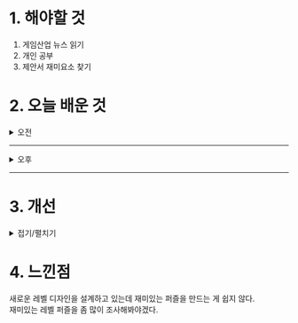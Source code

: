 
# 1. 해야할 것

1. 게임산업 뉴스 읽기 
2. 개인 공부  
3. 제안서 재미요소 찾기



# 2. 오늘 배운 것

<details>
<summary>오전</summary>

## 오늘의 뉴스
### 요약
■ 볼텍스게이밍, 버추얼 플랫폼 기업 ‘오버더핸드’와 파트너십 체결
'볼텍스게이밍(Vortex Gaming)'은 원스톱 버튜버(Vtuber) 토탈 플랫폼 '마스코즈'를 서비스하는 '오버더핸드(Overthehand)'와 파트너십을 체결했다고 18일 밝혔습니다. 볼텍스게이밍 이훈재 대표는 "크리에이터의 버추얼 시장 진출을 돕는 오버더핸드와 파트너십을 맺게 되어 기쁘게 생각한다"면서 "볼텍스게이밍에서 준비 중인 크리에이터 프로그램과 오버더핸드의 마스코즈 서비스가 시너지를 빚어 많은 콘텐츠 크리에이터에게 도움이 될 것으로 기대한다"고 밝혔습니다.

■ 레노버, 테크월드 2024에서 새로운 하이브리드 AI 포트폴리오 발표
레노버가 미국 워싱턴주 벨뷰(Bellevue)에서 열린 자사 연례 글로벌 행사 '테크월드(Tech World)'에서 "모두를 위한 더 스마트한 AI(Smarter AI for All)" 비전의 다음 단계를 공개했습니다. 행사에서 발표한 신기술에는 ▲기업을 위한 '하이브리드 AI 어드밴티지(Hybrid AI Advantage)' ▲AI 노트북 '씽크패드 X1 투인원 10세대 아우라 에디션(ThinkPad X1 2-in-1 Gen 10 Aura Edition)' ▲로컬 AI 에이전트 '레노버 AI 나우(AI Now)' ▲소프트웨어 플랫폼 '레노버 러닝 존(Learning Zone)' ▲지속 가능한 AI를 위한 차세대 서버용 액체 냉각 기술 '레노버 넵튠(Neptune)' ▲소셜 임팩트에 AI를 활용하는 개념 증명(PoC) 등이 포함됐습니다.

■ TFH, 'a new world' 행사 통해 리브랜딩 및 확장 계획 발표
월드코인 프로젝트를 위한 툴을 개발하는 기술 기업 '툴스 포 휴머니티(Tools for Humanity, 이하 TFH)'는 17일(목, 현지시각) 월드코인 프로젝트의 전 세계 첫 공식 행사 'a new world'를 개최했습니다. 인간의 활동을 중심으로 AI와 기술의 발전을 이끌며 모든 이들에게 더 나은 접근성을 제공하는 것을 목표로 하는 TFH는 이번 행사에서 △새로운 오브 △World ID 3.0 △월드 앱 3.0 △월드 체인 메인넷 출시 △월드코인의 리브랜딩에 대해 발표했습 니다.

■ 사용자 간 이전 가능, 갈라 '파운더스 노드' 토큰화
블록체인 엔터테인먼트 기업 갈라(Gala)가 자체 블록체인 네트워크 갈라체인의 '파운더스 노드(Founder's Node)'를 토큰화 한다고 18일 밝혔습니다. 다만 파운더스 노드는 개인 갈라 계정에 연결된 것으로 이제까지는 생태계 내 다른 유저에게 이전이 불가능했지만, 토큰화 제안과 노드 운영자의 투표를 거쳐 토큰화가 이뤄지게 됐습니다.

■ 쉽게 버튜버 캐릭터 제작, '메타 소울메이트' 30일 얼리 액세스
원유니버스가 자체 개발 중인 '메타 소울메이트(Meta Soulmate, MSM)'의 티저 이미지를 공개하고 이달 30일 스팀 얼리억세스를 출시한다고 18일 밝혔습니다. 진재혁 원유니버스 메타 소울메이트 총괄 개발 프로듀서(PD)는 " 코로나19 이후 비대면 환경의 활성화로 버추얼 트렌드의 수요가 급증하고 있다"며 "버추얼 캐릭터를 활용한 개인방송뿐 아니라, 공공기관이나 대기업 등에서도 이를 활용한 다양한 사업적 시도가 증가하는 추세"라고 말했습 니다.

■ 라이프 시뮬레이션 ‘캄퍼스’, 태국 게임쇼 찾는다 
리얼타임 콘텐츠 솔루션 기업 자이언트스텝이 '태국 게임쇼 2024(Thailand Game Show 2024)'에 라이프 시뮬레이션 게임 '캄퍼스(Kampers)'를 출품한다고 18일 밝혔습니다. 이번 '태국 게임쇼 2024'에서 자이언트스텝은 B2B  대상으로 진행했던 '차이나조이', '게임스컴' 게임 전시회와 달리 개인 유저를 대상으로 '캄퍼스' 마케팅을 진행할 방침입니다.

■ 더 아름다운 바다로, 크래프톤 ‘서브노티카2’ 공개 
크래프톤의 크리에이티브 스튜디오 언노운 월즈(Unknown Worlds)가 마이크로소프트의 신작 공개 행사 '엑스박스 파트너 프리뷰(Xbox Partner Preview)'를 통해 '서브노티카(Subnautica) 2'의 첫 티저 트레일러를 공개했습니 다. 서브노티카 2는 기이한 해저 생명체와 다채로운 생태계, 숨겨진 비밀이 가득한 외계의 바닷속 세계를 탐험하는 내용을 그린 생존 어드벤처 게임입니다.

■ 몬헌 와일즈 피한다, ‘용과 같이8 외전’ 출시일 앞당겨 
'용과 같이8 외전 파이러츠 인 하와이'의 출시일이 2월 21일로 일주일 앞당겨집니다. 용과 같이 스튜디오는 18일 용과 같이8 외전의 세컨드 트레일러를 공개했습니다.

■ [게임국감] 게임물관리위원회, 국내 게임사 5곳 확률조작 의혹 조사
국회 문화체육관광위원회가 17일 게임 등 콘텐츠 관련 기관을 대상으로 국정감사를 진행했습니다. 서태건 위원장은 국회에 서면으로 "게임물관리위원회가 불법 게임물과 사행성 게임물로부터 게임 이용자를 보호하고 건강한 게임 생태계를 선도하는 게임물 '사후관리 중심기관'으로 거듭날 수 있도록 노력하겠다"라고 밝혔습니다.

■ 크래프톤, ‘한국IR대상’ 우수기업 선정... 상장 3년 만
크래프톤이 17일 서울 여의도 한국거래소에서 열린 '2024 한국IR대상 시상식'에서 유가증권시장 기업 부문 우수기업으로 선정됐다고 밝혔습니다. 한국IR대상은 한국IR협의회가 주관하는 시상식으로, 기관 투자자의 추천과 평가를 거쳐 매년 상장기업 중 IR 활동이 뛰어난 우수기업을 선정해 시상합니다.

■ 원스 휴먼, 더 더 혹독한 겨울이 온다
넷이즈게임즈의 오픈 월드 생존게임 '원스 휴먼(Once Human)'이 험난한 설원 배경, 새로운 맵을 기반으로 한 신규 시나리오 '혹독한 겨울' 업데이트를 적용했습니다. '혹독한 겨울' 시나리오는, 17일 진행된 원스휴먼 1.3 버전 업데이트와 함께 시작됐으며, 날코트섬 북쪽 끝자락, 강력한 추위의 극한 환경에서 생존해야 하는 콘텐츠를 담고 있습니다.

■ 마비노기, 11월 '장송의 프리렌'과 함께 모험 떠난다
넥슨은 17일 인기 온라인 게임 '마비노기'와 인기 애니메이션 '장송의 프리렌' 컬래버레이션을 예고했습니다. 넥슨 민경훈 디렉터와 최동민 리더는 지난 16일 '10월 마비노기 스몰 라이브 톡' 방송에서 11월 인기 애니메이션 '장송의 프리렌'과의 컬래버레이션 업데이트를 소개하고 PV 영상을 공개했습니다.

■ 첫 동숲이라면 이걸로 준비 끝, '스위치 OLED+모동숲 세트'
한국닌텐도는 'Nintendo Switch(OLED 모델) 모여봐요 동물의 숲 세트'의 발매에 대해 다음과 같이 발표했습니다. 'Nintendo Switch(OLED 모델) 모여봐요 동물의 숲 세트'에는 Nintendo Switch(OLED 모델) 화이트 본체에 Nintendo Switch 소프트웨어 '모여봐요 동물의 숲' 다운로드 버전이 설치되어 있고, 'Nintendo Switch Online 개인 플랜 12개월(365일간) 이용권'도 포함되어 있습니다.

■ 미주 지역에서 ‘메이프스토리 월드’ 즐긴다
넥슨은 17일 자사 플랫폼 '메이플스토리 월드'의 미주 지역 글로벌 소프트 론칭을 개시했습니다. 넥슨 '메이플스토리 월드' 신민석 총괄 디렉터는 "글로벌 이용자분들께 '메이플스토리 월드'를 선보이게 되어 기쁘고 상호 교류를 통해 멋진 콘텐츠와 즐거움이 널리 퍼지기를 기대한다"며 "2025년에는 유럽과 아시아 지역에 순차적으로 서비스를 개시할 예정이니 글로벌 플랫폼으로 성장해 나갈 수 있도록 많은 관심과 응원 부탁드린다"고 말했습니 다.

■ 김윤덕 의원, “확률템 공개 위반 게임, 배짱 운영 막아야”
더불어민주당 김윤덕 의원이 10월 17일 국회 문화체육관광위원회 국정감사에서 법적 의무화된 확률형 아이템 정보공개의 사후관리 실태를 점검했습니다. 또한, 김윤덕 의원은 "국내 앱 마켓 게임 부문 매출 상위권을 휩쓸고 있는 일부 해외게임사들은 현재 국내에 법인이나 사무실을 두고 있지 않는 것으로 파악되며, 이러한 게임사에 대한 즉각 대응 창구를 마련해야 한다"라며, "또한 향후 지속적인 위반으로 유통 플랫폼에서 퇴출되거나, 혹은  게임 서비스를 일방적으로 조기 종료하는 이른바 '먹튀 게임' 등으로부터 게임이용자를 보호할 수 있는 대책을 수립할 것" 을 게임물관리위원회에 주문했습니다.

■ 넷마블, 사회공헌 일환으로 ‘용감함 겁쟁이 문어’ 출간
넷마블문화재단은 ‘어깨동무문고’의 13번째 신간 ‘용감한 겁쟁이 문어’를 출간했다고 17일 밝혔습니다. ‘어깨동무문고’는 다양성 존중 및 공존의 가치에 대한 메시지를 담은 그림책 출간을 통해 장애인과 사회적 약자에 대한 인식 개선에 기여하기 위해 지난 2014년부터 진행 중인 넷마블문화재단의 대표적인 사회공헌 활동입니다.

■ 보컬로이드 시유&유니, 세레나데 유니버스 무대 선다
보컬로이드(VOCALOID) 시유(SeeU)와 유니(UNI)가 함께 무대에 서는 홀로그램 라이브 콘서트인 '세레나데 유니버스' 티켓 판매가 개시됐습니다. 스타라이크 주식회사(대표 채병효)는 보컬로이드 홀로그램 라이브 콘서트 '세레나데 유니버스'의 티켓 판매를 시작했다고 밝혔습니다.

■ 콘솔로 추가 콘텐츠 잔뜩 ‘포셔노믹스’, 패키지판 예판 돌입
아크시스템웍스 아시아지점은 Nintendo Switch, PlayStation5용 소프트 ‘포셔노믹스 -신비한 마법물약 상점-’ 한국어판의 출시일이 오는 11월 28일 (목)으로 결정되었다고 발표했습니다. 또한 한국어 패키지판의 예약 판매가 18일부터 시작된다고 밝히며, 패키지판 예약 구매 특전 등 상세 사양을 공개했습니다.

■ 모바일판 ‘에이지 오브 엠파이어’, 17일 출시 
티미 스튜디오 그룹(Timi Studio Group)과 월드 엣지(World's Edge)의 합작으로 만들어진 아이코닉한 중세 전략 게임 '에이지 오브 엠파이어'가 모바일로 전세계에 출시됐습니다. 월드 엣지의 수석 프로덕션 디렉터인 어니스트 유엔(Earnest Yuen)은 "에이지 오브 엠파이어 모바일은 수백 명의 유저가 참여하는 동맹 전투와 공성전을 통해 모바일 게이머들이 원작 IP에 진입하는 새로운 시발점이 될 수 있을 것으로 기대한다"라며, "유저들은 자신 의 제국을 운영하면서 해안에 부딪히는 물결과 나무 사이로 불어오는 바람 소리를 들으며 세상이 살아 움직이는 느낌을 받을 수 있다"라고 전했습니다.

■ [Ent+] 테라스탈 데뷔 엔딩 부른 NCT WISH, 여기에 피카츄가 군무를?
포켓몬코리아는 TV 애니메이션 ‘포켓몬스터’의 최신 에피소드 ‘포켓몬스터: 테라스탈 데뷔’(이하 ‘테라스탈 데뷔’)의 엔딩 테마 ‘Make You Shine’ 음원에 맞춰 피카츄 댄스 영상을 공개했다고 17일 밝혔습니다. 이번에 공개된 영상은 약 1분 30초 분량으로, ‘Make You Shine’에 맞춰 피카츄들이 안무를 선보이며 치명적인 귀여움을 뽐냅니다.

■ 日 1위한 첫 공식 주술회전 게임, '팬텀 퍼레이드' 11월 7일 출시
빌리빌리(BILIBILI)는 Sumzap, Inc.에서 개발하고 자사에서 서비스 예정인 수집형 RPG ‘주술회전 팬텀 퍼레이드’가 출시 일정을 11월 7일로 확정 지었다고 밝혔습니다. ‘주술회전 팬텀 퍼레이드’는 인기 애니메이션 ‘주술회전’을 기반으로 한 첫 공식 라이선스 모바일 게임입니다. 

■ 엔딩 이후 이야기는? ‘썸썸편의점’ 방예나 애프터 스토리 24일 출시
CFK는 17일, 테일즈샵의 경영 연애 시뮬레이션 '썸썸 편의점' 닌텐도 스위치판의 두 번째 DLC 팩 '방예나 애프터 스토리'를 오는 10월 24일 글로벌 발매한다고 밝혔습니다. 자사는 썸썸 편의점 첫 DLC 팩인 '아델라 애프터 스토리' 이후에도 방예나, 편수희의 추가 스토리를 그려낸 '방예나 애프터 스토리', '편수희 애프터 스토리'를 각각 10월 24일(목), 12월 19일(목)에 발매할 예정입니다.

■ AAA급 MMORPG 자신, 하이브IM 신작 ‘아키텍트’ 공개
하이브IM은 17일, 아쿠아트리(대표 박범진)가 개발하고 자사가 서비스 예정인 MMORPG '프로젝트 A'의 이름을 '아키텍트: 랜드 오브 엑자일(이하 '아키텍트')'로 확정하고 그 정보를 지스타 2024에서 최초 공개한다고 밝혔습니다. 특징으로 방대한 심리스 월드로 구현된 필드를 모험하며 개성 넘치는 보스, 몬스터들과의 박진감 넘치는 전투를 즐길 수 있는 것은 물론, ▲비행 ▲수영 ▲암벽 등반 등 제약 없는 특수 이동을 통해 세계 곳곳을 자유롭게 탐험할 수 있는 자유도를 짚었습니다.

■ 조선협객전2M, 원스토어 CBT로 22일 만난다
스마트나우는 하반기 서비스 예정인 모바일 MMORPG 기대작 ‘조선협객전2M’의 원스토어 CBT를 10월 22일부터 25일까지 4일간 진행한다고 밝혔습니다. 이번 CBT는 정식 출시에 앞서 빌드 안정성과 게임 최적화 등을 사전에 점검하기 위해 매일 12시부터 6시까지 진행됩니다.

■ 오타니 품은 리얼 일본야구, ‘프로스피24-25’ 17일 출시
유니아나는 프로야구스피리츠 시리즈 20주년 기념작인 리얼 일본프로야구 게임 ‘프로야구스피리츠 2024-2025’가 17일 발매됐습니다. 프로야구스피리츠 발매 20주년 기념작인 본 작품은 새로운 야구 엔진인 eBaseball Engine을 탑재, 다양한 요소가 이전 작품보다 더 강화되어 야구게임 그 이상의 리얼리티를 경험할 수 있도록 했습니다.

■ 레트로 대전 격투 감성 살렸다, '블레이징 스트라이크' 출시
게임피아는 Maxsoft Pte Ltd와 협력하여, RareBreed Makes Games에서 개발한 대전격투 게임 PlayStation5, Nintendo Switch 'Blazing Strike (블레이징 스트라이크)' 패키지 제품을 10월 17일국내 정식 발매한다고 밝혔습니다. '블레이징 스트라이크'는 Capcom과 SNK와 같은 아케이드 대전격투 게임 업계 거장들로부터 영감을 받은 2D 대전격투 게임으로, 14명의 캐릭터와 3명의 히든 보스가 등장하며, 플레이어는 대부분의 인류가 절멸하여 혼란에 빠진 포스트 아포칼립스 세계에서 사악한 독재자들을 타도하기 위한 여정을 떠나게 됩니다.

■ [게임국감] 서태건 위원장, 게임검열법 헌법소원에 "헌재 판단 따를 것" 
국회 문화체육관광위원회 17일 국정감사에서 국민의힘 진종오 의원이 'G식백과' 김성회 유튜버가 21만여 유저 대표로 제기한 헌법소원에 대해 서태건 위원장에게 의견을 물었습니다. 진종오 의원은 "만약 이 기준을 영화 등 다른 콘텐츠에 적용한다면 넷플릭스 '오징어게임', 'DP', 한강 작가의 '채식주의자' 등도 제작 및 유통 금지될 것"이라며 "게임이라고 해서 과도한 제한을 받을 이유가 있나?"라고 서태건 위원장에게 질의했습니다.

■ [게임국감] 서태건 위원장 "게임위, '사후관리 중심기관'으로 거듭나겠다"
서태건 게임물관리위원회 위원장이 국회에 "현재 위원회는 게임업계, 게임 이용자 등과 소통을 기반으로 새로운 미래 정책 방향을 정립해야 하는 중요한 시점에 있다"라고 17일 밝혔습니다. 서 위원장은 "아울러 게임위가 불법 게임물과 사행성 게임물로부터 게임 이용자를 보호하고 건강한 게임 생태계를 선도하는 게임물 '사후관리 중심기관'으로 거듭날 수 있도록 노력하겠다"라고 강조했습니다.
</details>

****

<details>
<summary>오후</summary>

## 제안서 재미요소 찾기
### 1. 제안 배경
오픈월드 게임 원신에서 낮과 밤이 바뀌면서 레벨을 탐험하니까 재밌더라\
던전앤 파이터의 마계에서 이런 컨셉을 적용해서 하면 재밌을것 같은데?\
던파 마계의 어비스 에너지 때문에 시공간 폭풍이 생겨 봉쇄되었다.\
봉쇄를 풀고 정상화 하여라\
시간선이 뒤틀린 공간을 현재로 가져와야 한다.

### 2. 컨셉
뒤틀린 시간선을 되돌려라!\
현재가 아닌 과거와 미래로 날아간 시간대의 공간을 현재로 가져와야 한다.

### 3. 레벨 특징
- 튜토리얼 구간
- 활용 구간
- 심화 구간

### 4. 레벨 디자인
- 폭풍 외곽, 들어가기 위해서 간단한 퍼즐을 해결해야함
- 폭풍 내부, 과거로 돌아간 시간대를 원래대로 돌려야 한다.
- 폭풍 내부, 어비스 에너지가 가득찬 바닥이 사라지면서 미래 형태

### 5. 연출
- 폭풍
- 시간 일그러짐
- 과거, 현재, 미래 차이

### 6. 생각정리
부서진 시간대 맞추기
의도: 현재 시간대와 과거 시간대가 섞인 것을 연출해 시간대가 엉켜 있다는 스토리 내러티브 요소
과거(기계)or 현재(마법)으로 이루어진 부서진 물건을 한데 모아 완성하여 통과한다.
현재(마법)으로 이루어진 공간에 과거(기계)로 이루어진 물건들을 찾아서 한곳에 모으는 것
흩어진 물건은 주변 환경을 자신의 시간대로 변화시킴(전부 현재 시간대인데 부분부분 과거 시간대로 돌아간 연출)
고공시점에서 해당 물품(변화)가 잘 보이게 설계함 or 플레이어 이동 유도해서 풍경 노출
변형: 입구 문 맞추기, 균열 모으기

되돌아가는 프랍(시간역행)
의도: 쏟아지는 물이나 시계 분침이 정방향으로 흐르다가 돌아가는 연출로 시간 기믹 요소
시간을 감으면 상단부로 움직일 수 있는 길이 생김
분침이 움직이는 다리 역할  하단부에서 상단부로 이동하게 함 or 상단부에서 하단부로 이동하게 함
변형: 시계탑 내부 톱니바퀴 방향으로 끝까지 올라가는 퍼즐, 물로 가려진 곳 시간 되돌려서 드러나게 하기

잠시동안 과거로 돌아가는 연출
의도: 시간 에너지를 흡수하면서 과거로 돌아가는 시간 기믹 요소
제한 시간 내에 만들어지는 길을 따라 최상층까지 가야 한다. 
잠깐 만들어지고 사라짐
데스티니 가디언즈의  정신집중을 통한 길 발판열기가 그 예
변형: 날아오거나 만들어지는 것보다 흐릿하게 등장하는 것

약화시키기
의도: 시간 에너지를 사용하여 막힌 길을 뚫는 시간 기믹 요소
시간 에너지를 여러 장소에서 흡수하여 벽에 시간에너지를 부여해 약화시키고 부숴서 길을 만든다.
부서진 벽인데 과거로 돌려서 밟고 올라갈수 있게 한다.

위치 기억
현재 시간대에서 균열을 확인하고 과거 시간대에서 균열이 있었던 곳의 아이템을 획득하여 합치면 된다.




시간의 흐름 배치
의도: 시간 에너지를 이용하여 흐름이 이상한 시간대를 원상태로 고치는 시간 기믹 요소 
자동차가 날아가서 부서진다던가
흐름이 이상하게 배치된 것을 옮겨서 시간 흐름을 정상화한다.
모든 횟불 정상화 문을 열수있는곳은 제한적 최적으로 다 켤수 있게 변환


뒤섞인 시간대에서 올바른 길찾기
의도: 같은 시간대는 연결되어 있다는 연출로 시간 기믹 요소
시간에너지를 흡수하고 부여하는 식으로 과거와 현재 시간대의 기물을 
과거와 현재가 뒤섞인 곳에서 기믹을 통해 과거를 현재로 현재를 미래로 돌려서 원래 시간대로 바꾼다.
한정된 길에서 정확하게 에너지를 흡수하거나 부여해야 앞길로 나아갈 수 있음
과거문은 과거문 현재문은 현재문으로 연결됨
변형: 문에 시간 조작 기믹 작동시 연결되는 길이 달라져서 다른 길로 갈 수 있다



</details>

****


# 3. 개선


<details>
<summary>접기/펼치기</summary>


</details>



# 4. 느낀점
새로운 레벨 디자인을 설계하고 있는데 재미있는 퍼즐을 만드는 게 쉽지 않다.\
재미있는 레벨 퍼즐을 좀 많이 조사해봐야겠다.

